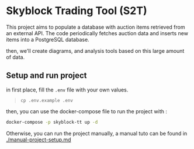 # Skyblock Trading Tool (S2T)

This project aims to populate a database with auction items retrieved from an external API. The code periodically fetches auction data and inserts new items into a PostgreSQL database.

then, we'll create diagrams, and analysis tools based on this large amount of data.

## Setup and run project

in first place, fill the `.env` file with your own values.

> `cp .env.example .env`

then, you can use the docker-compose file to run the project with :

```bash
docker-compose -p skyblock-tt up -d
```

Otherwise, you can run the project manually,
a manual tuto can be found in [./manual-project-setup.md](./manual-project-setup.md)
